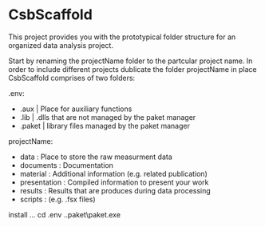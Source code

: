 # CsbScaffold

This project provides you with the prototypical folder structure for an organized data analysis project.

Start by renaming the projectName folder to the partcular project name.
In order to include different projects dublicate the folder projectName in place 
CsbScaffold comprises of two folders:  

.env:
* .aux        | Place for auxiliary functions
* .lib        | .dlls that are not managed by the paket manager
* .paket      | library files managed by the paket manager


projectName:
* data         : Place to store the raw measurment data
* documents    : Documentation  
* material     : Additional information (e.g. related publication)
* presentation : Compiled information to present your work 
* results      : Results that are produces during data processing
* scripts      : (e.g. .fsx files)


install
...
cd .env
.\.paket\paket.exe
